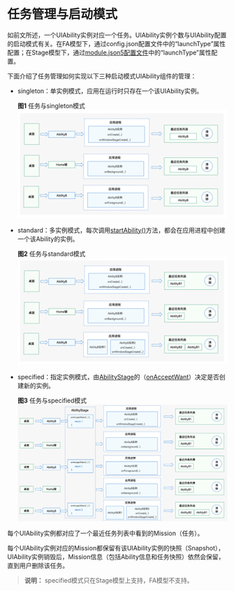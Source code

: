 # 任务管理与启动模式


如前文所述，一个UIAbility实例对应一个任务。UIAbility实例个数与UIAbility配置的启动模式有关。在FA模型下，通过config.json配置文件中的“launchType”属性配置；在Stage模型下，通过[module.json5配置文件](../quick-start/module-configuration-file.md)中的“launchType”属性配置。


  下面介绍了任务管理如何实现以下三种启动模式UIAbility组件的管理：
- singleton：单实例模式，应用在运行时只存在一个该UIAbility实例。
  
  **图1** 任务与singleton模式
  ![mission-and-singleton](figures/mission-and-singleton.png)
  
- standard：多实例模式，每次调用[startAbility()](../reference/apis/js-apis-inner-application-uiAbilityContext.md#uiabilitycontextstartability)方法，都会在应用进程中创建一个该Ability的实例。
  
  **图2** 任务与standard模式
  ![mission-and-standard](figures/mission-and-standard.png)
  
- specified：指定实例模式，由[AbilityStage](abilitystage.md)的（[onAcceptWant](../reference/apis/js-apis-app-ability-abilityStage.md#abilitystageonacceptwant)）决定是否创建新的实例。
  
  **图3** 任务与specified模式
  ![mission-and-specified](figures/mission-and-specified.png)


每个UIAbility实例都对应了一个最近任务列表中看到的Mission（任务）。


每个UIAbility实例对应的Mission都保留有该UIAbility实例的快照（Snapshot），UIAbility实例销毁后，Mission信息（包括Ability信息和任务快照）依然会保留，直到用户删除该任务。


> **说明：**
> specified模式只在Stage模型上支持，FA模型不支持。
